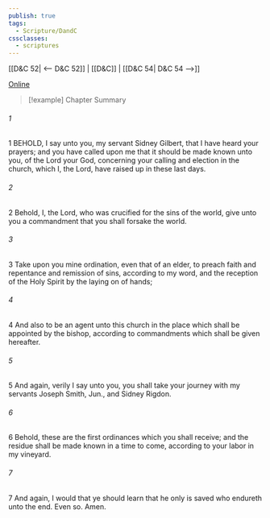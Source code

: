 ```yaml
---
publish: true
tags:
  - Scripture/DandC
cssclasses:
  - scriptures
---
```

[[D&C 52| <-- D&C 52]] | [[D&C]] | [[D&C 54| D&C 54 -->]]

[Online](https://churchofjesuschrist.org/study/scriptures/dc-testament/dc/53?lang=eng)

>[!example] Chapter Summary
>
###### 1
1 BEHOLD, I say unto you, my servant Sidney Gilbert, that I have heard your prayers; and you have called upon me that it should be made known unto you, of the Lord your God, concerning your calling and election in the church, which I, the Lord, have raised up in these last days.
###### 2
2 Behold, I, the Lord, who was crucified for the sins of the world, give unto you a commandment that you shall forsake the world.
###### 3
3 Take upon you mine ordination, even that of an elder, to preach faith and repentance and remission of sins, according to my word, and the reception of the Holy Spirit by the laying on of hands;
###### 4
4 And also to be an agent unto this church in the place which shall be appointed by the bishop, according to commandments which shall be given hereafter.
###### 5
5 And again, verily I say unto you, you shall take your journey with my servants Joseph Smith, Jun., and Sidney Rigdon.
###### 6
6 Behold, these are the first ordinances which you shall receive; and the residue shall be made known in a time to come, according to your labor in my vineyard.
###### 7
7 And again, I would that ye should learn that he only is saved who endureth unto the end. Even so. Amen.




